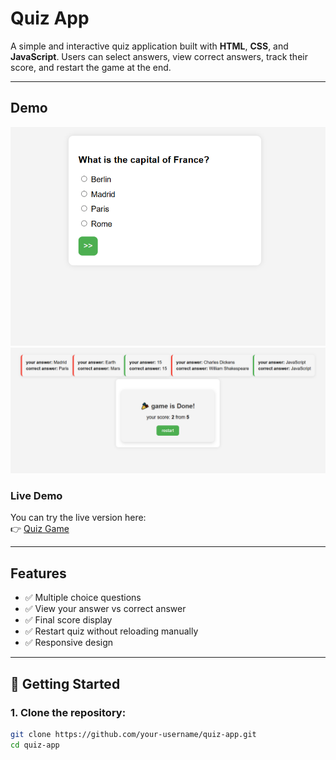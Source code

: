 # Quiz App

A simple and interactive quiz application built with **HTML**, **CSS**, and **JavaScript**. Users can select answers, view correct answers, track their score, and restart the game at the end.

---

## Demo

![Quiz App Screenshot](./Assets/images/Quiz.PNG)
![Quiz App Screenshot](./Assets/images/Quiz3.PNG)

### Live Demo

You can try the live version here:  
👉 [Quiz Game](https://aminbaniamer.github.io/Quiz-Game/)

---

## Features

- ✅ Multiple choice questions
- ✅ View your answer vs correct answer
- ✅ Final score display
- ✅ Restart quiz without reloading manually
- ✅ Responsive design

---

## 🚀 Getting Started

### 1. Clone the repository:

```bash
git clone https://github.com/your-username/quiz-app.git
cd quiz-app
```
